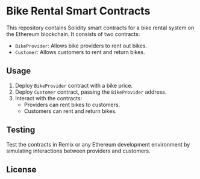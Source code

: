 # Bike Rental Smart Contracts

This repository contains Solidity smart contracts for a bike rental system on the Ethereum blockchain. It consists of two contracts:

- `BikeProvider`: Allows bike providers to rent out bikes.
- `Customer`: Allows customers to rent and return bikes.

## Usage

1. Deploy `BikeProvider` contract with a bike price.
2. Deploy `Customer` contract, passing the `BikeProvider` address.
3. Interact with the contracts:
   - Providers can rent bikes to customers.
   - Customers can rent and return bikes.

## Testing

Test the contracts in Remix or any Ethereum development environment by simulating interactions between providers and customers.

## License


